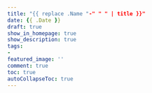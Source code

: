 ```yaml
---
title: "{{ replace .Name "-" " " | title }}"
date: {{ .Date }}
draft: true
show_in_homepage: true
show_description: true
tags:
-
featured_image: ''
comment: true
toc: true
autoCollapseToc: true
---
```

